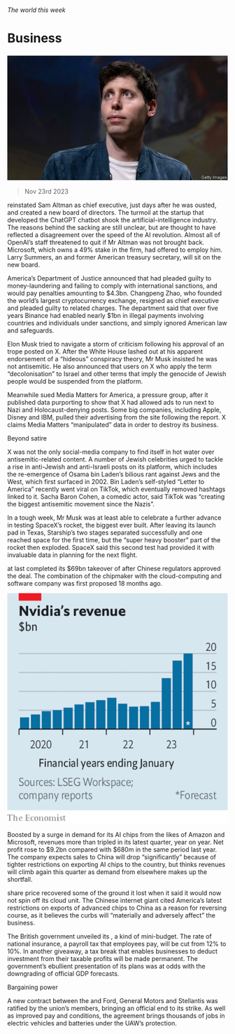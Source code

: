 ###### The world this week

# Business 

#####  

![image](images/20231125_WWP501.jpg) 

> Nov 23rd 2023 

 reinstated Sam Altman as chief executive, just days after he was ousted, and created a new board of directors. The turmoil at the startup that developed the ChatGPT chatbot shook the artificial-intelligence industry. The reasons behind the sacking are still unclear, but are thought to have reflected a disagreement over the speed of the AI revolution. Almost all of OpenAI’s staff threatened to quit if Mr Altman was not brought back. Microsoft, which owns a 49% stake in the firm, had offered to employ him. Larry Summers, an  and former American treasury secretary, will sit on the new board. 

America’s Department of Justice announced that  had pleaded guilty to money-laundering and failing to comply with international sanctions, and would pay penalties amounting to $4.3bn. Changpeng Zhao, who founded the world’s largest cryptocurrency exchange, resigned as chief executive and pleaded guilty to related charges. The department said that over five years Binance had enabled nearly $1bn in illegal payments involving countries and individuals under sanctions, and simply ignored American law and safeguards. 

Elon Musk tried to navigate a storm of criticism following his approval of an trope posted on X. After the White House lashed out at his apparent endorsement of a “hideous” conspiracy theory, Mr Musk insisted he was not antisemitic. He also announced that users on X who apply the term “decolonisation” to Israel and other terms that imply the genocide of Jewish people would be suspended from the platform. 

Meanwhile  sued Media Matters for America, a pressure group, after it published data purporting to show that X had allowed ads to run next to Nazi and Holocaust-denying posts. Some big companies, including Apple, Disney and IBM, pulled their advertising from the site following the report. X claims Media Matters “manipulated” data in order to destroy its business. 

Beyond satire

X was not the only social-media company to find itself in hot water over antisemitic-related content. A number of Jewish celebrities urged  to tackle a rise in anti-Jewish and anti-Israeli posts on its platform, which includes the re-emergence of Osama bin Laden’s bilious rant against Jews and the West, which first surfaced in 2002. Bin Laden’s self-styled “Letter to America” recently went viral on TikTok, which eventually removed hashtags linked to it. Sacha Baron Cohen, a comedic actor, said TikTok was “creating the biggest antisemitic movement since the Nazis”. 

In a tough week, Mr Musk was at least able to celebrate a further advance in testing SpaceX’s  rocket, the biggest ever built. After leaving its launch pad in Texas, Starship’s two stages separated successfully and one reached space for the first time, but the “super heavy booster” part of the rocket then exploded. SpaceX said this second test had provided it with invaluable data in planning for the next flight. 

 at last completed its $69bn takeover of  after Chinese regulators approved the deal. The combination of the chipmaker with the cloud-computing and software company was first proposed 18 months ago.

![image](images/20231125_WWC523.png) 


Boosted by a surge in demand for its AI chips from the likes of Amazon and Microsoft,  revenues more than tripled in its latest quarter, year on year. Net profit rose to $9.2bn compared with $680m in the same period last year. The company expects sales to China will drop “significantly” because of tighter restrictions on exporting AI chips to the country, but thinks revenues will climb again this quarter as demand from elsewhere makes up the shortfall.

 share price recovered some of the ground it lost when it said it would now not spin off its cloud unit. The Chinese internet giant cited America’s latest restrictions on exports of advanced chips to China as a reason for reversing course, as it believes the curbs will “materially and adversely affect” the business. 

The British government unveiled its , a kind of mini-budget. The rate of national insurance, a payroll tax that employees pay, will be cut from 12% to 10%. In another giveaway, a tax break that enables businesses to deduct investment from their taxable profits will be made permanent. The government’s ebullient presentation of its plans was at odds with the downgrading of official GDP forecasts. 

Bargaining power

A new contract between the  and Ford, General Motors and Stellantis was ratified by the union’s members, bringing an official end to its strike. As well as improved pay and conditions, the agreement brings thousands of jobs in electric vehicles and batteries under the UAW’s protection. 

